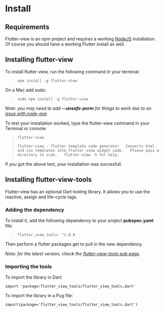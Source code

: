 # Install

## Requirements

Flutter-view is an npm project and requires a working [NodeJS](https://nodejs.org/en/) installation. Of course you should have a working Flutter install as well.

## Installing flutter-view

To install flutter-view, run the following command in your terminal:

> `npm install -g flutter-view`

On a Mac add sudo:

> `sudo npm install -g flutter-view`

_Note: you may need to add **--unsafe-perm** for things to work due to an_ [_issue with node-gyp_](https://github.com/nodejs/node-gyp/issues/454)

To test your installation worked, type the flutter-view command in your Terminal or console:

> `flutter-view`
>
> `flutter-view - flutter template code generator  
> Converts html and css templates into Flutter view widget code.  
> Please pass a directory to scan.  
> flutter-view -h for help.`

If you got the above text, your installation was succesfull.

## Installing flutter-view-tools

Flutter-view has an optional Dart tooling library. It allows you to use the reactive, assign and life-cycle tags.

### Adding the dependency

To install it, add the following dependency to your project **pubspec.yaml** file:

> `flutter_view_tools: ^1.0.0`

Then perform a flutter packages get to pull in the new dependency.

_Note: for the latest version, check the_ [_flutter-view-tools pub page_](https://pub.dartlang.org/packages/flutter_view_tools)_._

### Importing the tools

To import the library in Dart:

`import 'package:flutter_view_tools/flutter_view_tools.dart'`

To import the library in a Pug file:

`import(package='flutter_view_tools/flutter_view_tools.dart')`

